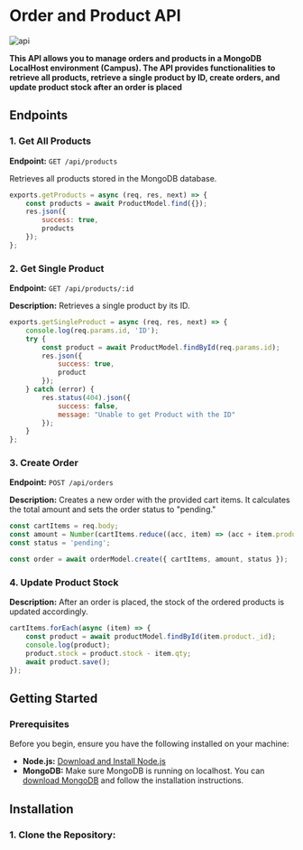 # Order and Product API

![api](https://github.com/user-attachments/assets/cda85b51-79a0-410e-a380-d57a5712b04d)

**This API allows you to manage orders and products in a MongoDB LocalHost environment (Campus). The API provides functionalities to retrieve all products, retrieve a single product by ID, create orders, and update product stock after an order is placed**

## Endpoints

### 1. Get All Products
**Endpoint:** `GET /api/products`

Retrieves all products stored in the MongoDB database.

```javascript
exports.getProducts = async (req, res, next) => {
    const products = await ProductModel.find({});
    res.json({
        success: true,
        products
    });
};
```

### 2. Get Single Product

**Endpoint:** `GET /api/products/:id`

**Description:** Retrieves a single product by its ID.

```javascript
exports.getSingleProduct = async (req, res, next) => {
    console.log(req.params.id, 'ID');
    try {
        const product = await ProductModel.findById(req.params.id);
        res.json({
            success: true,
            product
        });
    } catch (error) {
        res.status(404).json({
            success: false,
            message: "Unable to get Product with the ID"
        });
    }
};
```

### 3. Create Order

**Endpoint:** `POST /api/orders`

**Description:** Creates a new order with the provided cart items. It calculates the total amount and sets the order status to "pending."

```javascript
const cartItems = req.body;
const amount = Number(cartItems.reduce((acc, item) => (acc + item.product.price * item.qty), 0)).toFixed(2);
const status = 'pending';

const order = await orderModel.create({ cartItems, amount, status });
```

### 4. Update Product Stock

**Description:** After an order is placed, the stock of the ordered products is updated accordingly.

```javascript
cartItems.forEach(async (item) => {
    const product = await productModel.findById(item.product._id);
    console.log(product);
    product.stock = product.stock - item.qty;
    await product.save();
});
```

## Getting Started

### Prerequisites

Before you begin, ensure you have the following installed on your machine:

- **Node.js:** [Download and Install Node.js](https://nodejs.org/)
- **MongoDB:** Make sure MongoDB is running on localhost. You can [download MongoDB](https://www.mongodb.com/try/download/community) and follow the installation instructions.

## Installation

### 1. Clone the Repository:

```bash


